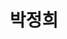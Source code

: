 ---
layout: hubs
key: Q14356
title: 박정희
name: 박정희
description: 대한민국의 제5,6,7,8,9대 대통령
score: 4.184800803481754e-05
degree: 7
---